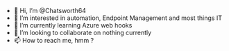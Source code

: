 - 👋 Hi, I’m @Chatsworth64
- 👀 I’m interested in automation, Endpoint Management and most things IT
- 🌱 I’m currently learning Azure web hooks
- 💞️ I’m looking to collaborate on nothing currently
- 📫 How to reach me, hmm ?

<!---
Chatsworth64/Chatsworth64 is a ✨ special ✨ repository because its `README.md` (this file) appears on your GitHub profile.
You can click the Preview link to take a look at your changes.
--->
